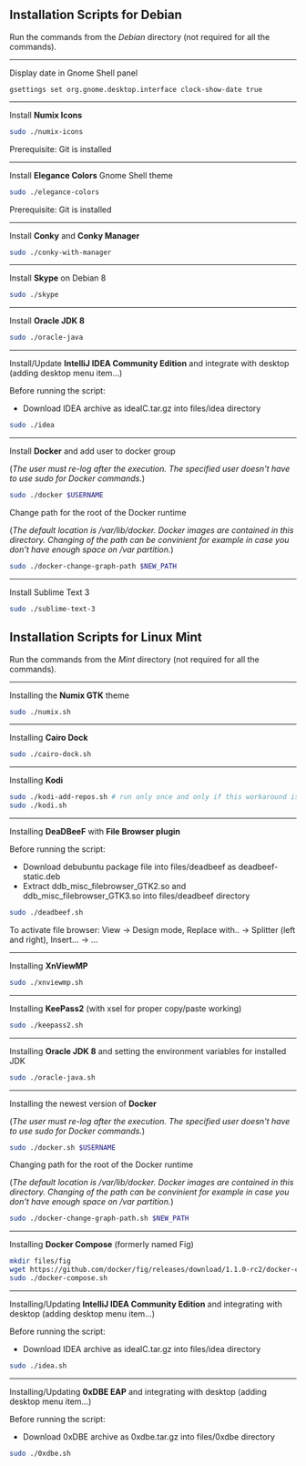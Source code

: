 Installation Scripts for Debian
--------------
Run the commands from the *Debian* directory (not required for all the commands).
***
Display date in Gnome Shell panel
```
gsettings set org.gnome.desktop.interface clock-show-date true
```
***
Install **Numix Icons**
```bash
sudo ./numix-icons
```
Prerequisite: Git is installed
***
Install **Elegance Colors** Gnome Shell theme
```bash
sudo ./elegance-colors
```
Prerequisite: Git is installed
***
Install **Conky** and **Conky Manager**
```bash
sudo ./conky-with-manager
```
***
Install **Skype** on Debian 8
```bash
sudo ./skype
```
***
Install **Oracle JDK 8**
```bash
sudo ./oracle-java
```
***
Install/Update **IntelliJ IDEA Community Edition** and integrate with desktop (adding desktop menu item...)

Before running the script:

* Download IDEA archive as ideaIC.tar.gz into files/idea directory

```bash
sudo ./idea
```
***
Install **Docker** and add user to docker group

(*The user must re-log after the execution. The specified user doesn't have to use sudo for Docker commands.*)
```bash
sudo ./docker $USERNAME
```
Change path for the root of the Docker runtime

(*The default location is /var/lib/docker. Docker images are contained in this directory. Changing of the path can be convinient for example in case you don't have enough space on /var partition.*)
```bash
sudo ./docker-change-graph-path $NEW_PATH
```
***
Install Sublime Text 3
```bash
sudo ./sublime-text-3
```

Installation Scripts for Linux Mint
--------------
Run the commands from the *Mint* directory (not required for all the commands).
***
Installing the **Numix GTK** theme
```bash
sudo ./numix.sh
```
***
Installing **Cairo Dock**
```bash
sudo ./cairo-dock.sh
```
***
Installing **Kodi**
```bash
sudo ./kodi-add-repos.sh # run only once and only if this workaround is still necessary
sudo ./kodi.sh
```
***
Installing **DeaDBeeF** with **File Browser plugin**

Before running the script:

 * Download debubuntu package file into files/deadbeef as deadbeef-static.deb
 * Extract ddb_misc_filebrowser_GTK2.so and ddb_misc_filebrowser_GTK3.so into files/deadbeef directory
 
```bash
sudo ./deadbeef.sh
```
To activate file browser: View -> Design mode, Replace with.. -> Splitter (left and right), Insert... -> ...
***
Installing **XnViewMP**
```bash
sudo ./xnviewmp.sh
```
***
Installing **KeePass2** (with xsel for proper copy/paste working)
```bash
sudo ./keepass2.sh
```
***
Installing **Oracle JDK 8** and setting the environment variables for installed JDK
```bash
sudo ./oracle-java.sh
```
***
Installing the newest version of **Docker**

(*The user must re-log after the execution. The specified user doesn't have to use sudo for Docker commands.*)
```bash
sudo ./docker.sh $USERNAME
```
Changing path for the root of the Docker runtime

(*The default location is /var/lib/docker. Docker images are contained in this directory. Changing of the path can be convinient for example in case you don't have enough space on /var partition.*)
```bash
sudo ./docker-change-graph-path.sh $NEW_PATH
```
***
Installing **Docker Compose** (formerly named Fig)
```bash
mkdir files/fig
wget https://github.com/docker/fig/releases/download/1.1.0-rc2/docker-compose-`uname -s`-`uname -m` -O ./files/fig/docker-compose
sudo ./docker-compose.sh
```
***
Installing/Updating **IntelliJ IDEA Community Edition** and integrating with desktop (adding desktop menu item...)

Before running the script:

* Download IDEA archive as ideaIC.tar.gz into files/idea directory

```bash
sudo ./idea.sh
```
***
Installing/Updating **0xDBE EAP** and integrating with desktop (adding desktop menu item...)

Before running the script:

* Download 0xDBE archive as 0xdbe.tar.gz into files/0xdbe directory

```bash
sudo ./0xdbe.sh
```
